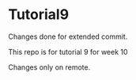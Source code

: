 # Tutorial9

Changes done for extended commit.

This repo is for tutorial 9 for week 10

Changes only on remote.
